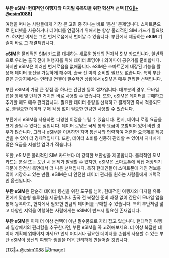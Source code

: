 **부탄 eSIM: 현대적인 여행자와 디지털 유목민을 위한 혁신적 선택 [[TG💪+ @esim1088](https://t.me/s/esim1088)]**

여행을 떠나는 사람들에게 가장 큰 고민 중 하나는 바로 '통신' 문제입니다. 스마트폰으로 인터넷을 사용하거나 데이터를 연결하기 위해서는 항상 물리적인 SIM 카드가 필요했죠. 하지만 이제는 그런 번거로움에서 벗어날 수 있습니다. 부탄에서 제공하는 **eSIM** 기술이 바로 그 해결책입니다.

**eSIM**은 물리적인 SIM 카드를 대체하는 새로운 형태의 전자식 SIM 카드입니다. 일반적으로 우리는 출국 전에 여행지를 위해 데이터 로밍이나 와이파이 공유기를 준비합니다. 하지만 eSIM은 이러한 번거로움을 없애줍니다. eSIM은 스마트폰에 내장된 기능을 활용해 데이터 통신을 가능하게 해주며, 출국 전 미리 준비할 필요도 없습니다. 특히 부탄 같은 관광지에서는 인터넷 연결이 필수적인 상황에서 eSIM은 매우 편리한 선택입니다.

부탄 eSIM의 가장 큰 장점 중 하나는 간단한 등록 절차입니다. 대부분의 경우, 모바일 앱을 통해 몇 단계만 거치면 바로 사용할 수 있습니다. 또한, eSIM은 데이터를 구매하고 추가할 때도 매우 편리합니다. 필요한 데이터 용량을 선택하고 결제하면 즉시 적용되므로, 불필요한 데이터 구매 걱정 없이 필요한 만큼만 사용할 수 있습니다.

부탄에서 eSIM을 사용하면 다양한 이점을 누릴 수 있습니다. 먼저, 데이터 로밍 요금을 크게 줄일 수 있다는 점입니다. 데이터 로밍은 국제 통화 요금이 포함되어 있어 비싼 경우가 많습니다. 그러나 eSIM을 이용하면 지역 통신사와 협력하여 저렴한 요금제를 제공받을 수 있어 더 경제적입니다. 또한, 데이터 소비를 신중히 관리할 수 있어서 지나치게 많은 요금을 지불할 염려가 적습니다.

또한, eSIM은 물리적인 SIM 카드보다 더 강력한 보안성을 제공합니다. 물리적인 SIM 카드는 분실 또는 도난 시 문제가 발생할 수 있지만, eSIM은 스마트폰에 직접 저장되기 때문에 안전성 측면에서 더 나은 선택입니다. 특히 현대인들이 스마트폰에 개인 정보를 많이 저장하고 있는 만큼, eSIM은 더 안전한 데이터 관리를 원하는 사람들에게 매력적인 옵션입니다.

**부탄 eSIM**은 단순히 데이터 통신을 위한 도구를 넘어, 현대적인 여행자와 디지털 유목민에게 맞춤형 솔루션을 제공합니다. 출국 전 복잡한 준비 과정 없이 간단히 모바일 앱을 통해 등록하고, 현지에서 필요한 만큼의 데이터를 구매할 수 있습니다. 특히 부탄처럼 넓고 다양한 지역을 여행하는 사람에게는 eSIM이 반드시 필요한 존재입니다.

**부탄 eSIM**은 이제 더 이상 선택이 아닌 필수품으로 자리 잡고 있습니다. 현대적인 여행과 일상에서의 편리함을 추구한다면, 부탄 eSIM을 꼭 고려해보세요. 더 이상 복잡한 데이터 계획에 얽매이지 마세요! 언제 어디서나 필요한 데이터를 손쉽게 사용할 수 있는 부탄 eSIM이 당신의 여행과 생활을 더욱 편리하게 만들어줄 것입니다.

[[TG💪+ @esim1088](https://t.me/s/esim1088) ![Image](https://i.postimg.cc/Y0z9fWf4/image.png)]